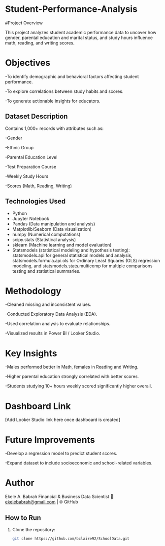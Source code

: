 # Student-Performance-Analysis
#Project Overview

This project analyzes student academic performance data to uncover how gender, parental education and marital status, and study hours influence math, reading, and writing scores.

# Objectives

-To identify demographic and behavioral factors affecting student performance.

-To explore correlations between study habits and scores.

-To generate actionable insights for educators.

## Dataset Description
Contains 1,000+ records with attributes such as:

-Gender

-Ethnic Group

-Parental Education Level

-Test Preparation Course

-Weekly Study Hours

-Scores (Math, Reading, Writing)

## Technologies Used
- Python
- Jupyter Notebook
- Pandas (Data manipulation and analysis)
- Matplotlib/Seaborn (Data visualization)
- numpy (Numerical computations)
- scipy.stats (Statistical analysis)
- sklearn (Machine learning and model evaluation)
- Statsmodels (statistical modeling and hypothesis testing):
statsmodels.api for general statistical models and analysis,
statsmodels.formula.api.ols for Ordinary Least Squares (OLS) regression modeling, and
statsmodels.stats.multicomp for multiple comparisons testing and statistical summaries.

# Methodology

-Cleaned missing and inconsistent values.

-Conducted Exploratory Data Analysis (EDA).

-Used correlation analysis to evaluate relationships.

-Visualized results in Power BI / Looker Studio.

# Key Insights
-Males performed better in Math, females in Reading and Writing.

-Higher parental education strongly correlated with better scores.

-Students studying 10+ hours weekly scored significantly higher overall.

# Dashboard Link

[Add Looker Studio link here once dashboard is created]

# Future Improvements
-Develop a regression model to predict student scores.

-Expand dataset to include socioeconomic and school-related variables.

# Author

Ekele A. Babrah
Financial & Business Data Scientist
📧 ekelebabrah@gmail.com
 | 🌐 GitHub


## How to Run
1. Clone the repository:
   ```bash
   git clone https://github.com/bclaire92/SchoolData.git
